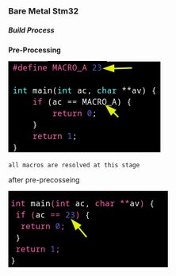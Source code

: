 ### Bare Metal Stm32

##### *Build Process*

**Pre-Processing**


![](./pics/pre_processing.png)
```
all macros are resolved at this stage
```

after pre-precosseing

![](./pics/pre_processing_after.png)
